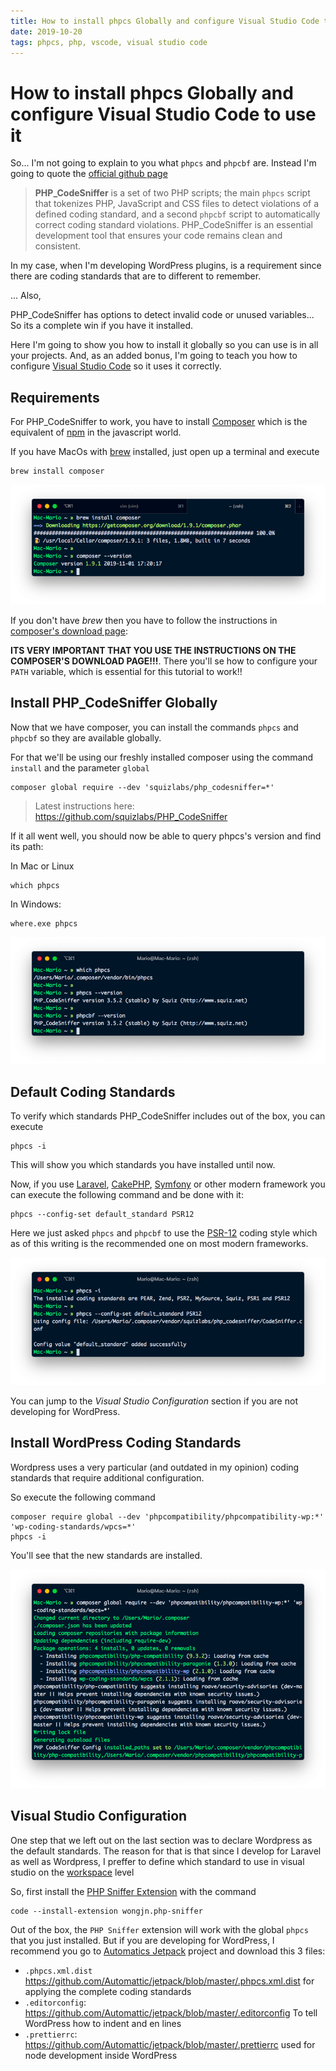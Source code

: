 ```yaml
---
title: How to install phpcs Globally and configure Visual Studio Code to use it
date: 2019-10-20
tags: phpcs, php, vscode, visual studio code
---
```


# How to install phpcs Globally and configure Visual Studio Code to use it

So... I'm not going to explain to you what `phpcs` and `phpcbf` are. Instead I'm going to quote the [official github page](https://github.com/squizlabs/PHP_CodeSniffer)

> **PHP_CodeSniffer** is a set of two PHP scripts; the main `phpcs` script that tokenizes PHP, JavaScript and CSS files to detect violations of a defined coding standard, and a second `phpcbf` script to automatically correct coding standard violations. PHP_CodeSniffer is an essential development tool that ensures your code remains clean and consistent.

In my case, when I'm developing WordPress plugins, is a requirement since there are coding standards that are to different to remember.

... Also,

PHP_CodeSniffer has options to detect invalid code or unused variables... So its a complete win if you have it installed.

Here I'm going to show you how to install it globally so you can use is in all your projects. And, as an added bonus, I'm going to teach you how to configure [Visual Studio Code](https://code.visualstudio.com) so it uses it correctly.

## Requirements

For PHP_CodeSniffer to work, you have to install [Composer](https://getcomposer.com) which is the equivalent of [npm](https://npmjs.com) in the javascript world.

If you have MacOs with [brew](https://brew.sh) installed, just open up a terminal and execute

    brew install composer

![Install Composer with Brew](install-composer.png)

If you don't have _brew_ then you have to follow the instructions in [composer's download page](https://getcomposer.org/download/):

**ITS VERY IMPORTANT THAT YOU USE THE INSTRUCTIONS ON THE COMPOSER'S DOWNLOAD PAGE!!!**. There you'll se how to configure your `PATH` variable, which is essential for this tutorial to work!!

## Install PHP_CodeSniffer Globally

Now that we have composer, you can install the commands `phpcs` and `phpcbf` so they are available globally.

For that we'll be using our freshly installed composer using the command `install` and the parameter `global`

    composer global require --dev 'squizlabs/php_codesniffer=*'

> Latest instructions here: https://github.com/squizlabs/PHP_CodeSniffer

If it all went well, you should now be able to query phpcs's version and find its path:

In Mac or Linux

    which phpcs

In Windows:

    where.exe phpcs

![PHPCS and PHPCBF Version](./phpcs-phpcbf-version.png)

## Default Coding Standards

To verify which standards PHP_CodeSniffer includes out of the box, you can execute

    phpcs -i

This will show you which standards you have installed until now.

Now, if you use [Laravel](https://laravel.org), [CakePHP](https://cakephp.org), [Symfony](https://symfony.org) or other modern framework you can execute the following command and be done with it:

    phpcs --config-set default_standard PSR12

Here we just asked `phpcs` and `phpcbf` to use the [PSR-12](https://https://www.php-fig.org/psr/psr-12/) coding style which as of this writing is the recommended one on most modern frameworks.

![PHPCS Config Default Standard](phpcs-config-default-standard.png)

You can jump to the _Visual Studio Configuration_ section if you are not developing for WordPress.

## Install WordPress Coding Standards

Wordpress uses a very particular (and outdated in my opinion) coding standards that require additional configuration.

So execute the following command

```shell
composer require global --dev 'phpcompatibility/phpcompatibility-wp:*' 'wp-coding-standards/wpcs=*'
phpcs -i
```

You'll see that the new standards are installed.

![List of coding standards including WordPress](standards-including-wordpres.png)

## Visual Studio Configuration

One step that we left out on the last section was to declare Wordpress as the default standards. The reason for that is that since I develop for Laravel as well as Wordpress, I preffer to define which standard to use in visual studio on the [workspace](https://code.visualstudio.com/docs/getstarted/settings#_creating-user-and-workspace-settings) level

So, first install the [PHP Sniffer Extension](https://github.com/wongjn/vscode-php-sniffer) with the command

    code --install-extension wongjn.php-sniffer

Out of the box, the `PHP Sniffer` extension will work with the global `phpcs` that you just installed. But if you are developing for WordPress, I recommend you go to [Automatics Jetpack](https://github.com/Automattic/jetpack/) project and download this 3 files:

- `.phpcs.xml.dist` https://github.com/Automattic/jetpack/blob/master/.phpcs.xml.dist for applying the complete coding standards
- `.editorconfig`: https://github.com/Automattic/jetpack/blob/master/.editorconfig To tell WordPress how to indent and en lines
- `.prettierrc`: https://github.com/Automattic/jetpack/blob/master/.prettierrc used for node development inside WordPress

